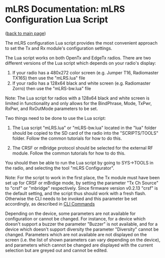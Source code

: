 # mLRS Documentation: mLRS Configuration Lua Script #

([back to main page](../README.md))

The mLRS configuration Lua script provides the most convenient approach to set the Tx and Rx module's configuration settings.

The Lua script works on both OpenTx and EdgeTx radios.  There are two different versions of the Lua script which depends on your radio's display:
1. If your radio has a 480x272 color screen (e.g. Jumper T16, Radiomaster TX16S) then use the "mLRS.lua" file
2. If your radio has a 128x64 black and white screen (e.g. Radiomaster Zorro) then use the "mLRS-bw.lua" file

Note: The Lua script for radios with a 128x64 black and white screen is limited in functionality and only allows for the BindPhrase, Mode, TxPwr, RxPwr, and RxOutMode parameters to be set.

Two things need to be done to use the Lua script:

1. The Lua script "mLRS.lua" or "mLRS-bw.lua" located in the "lua" folder should be copied to the SD card of the radio into the "SCRIPTS/TOOLS" folder. Follow the common tutorials for how to do this.

2. The CRSF or mBridge protocol should be selected for the external RF module. Follow the common tutorials for how to do this.

You should then be able to run the Lua script by going to SYS->TOOLS in the radio, and selecting the tool "mLRS Configurator".

Note: For the script to work in the first place, the Tx module must have been set up for CRSF or mBrdige mode, by setting the parameter "Tx Ch Source" to  "crsf" or "mbridge" respectively. Since firmware version v0.2.13 "crsf" is the default setting, and the script thus should work with a fresh flash. Otherwise the CLI needs to be invoked and this parameter be set accordingly, as described in [CLI Commands](CLI.md)

Depending on the device, some parameters are not available for configuration or cannot be changed. For instance, for a device which doesn't support a buzzer the parameter "Buzzer" is not available, and for a device which doesn't support diversity the parameter "Diversity" cannot be changed. Parameters which are not available are not displayed on the screen (i.e. the list of shown parameters can vary depending on the device), and parameters which cannot be changed are displayed with the current selection but are greyed out and cannot be edited.
